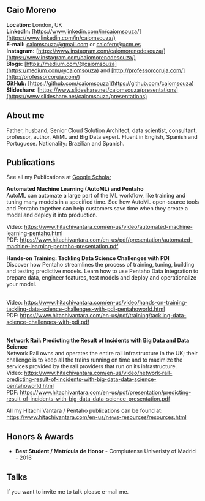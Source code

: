 ## Caio Moreno
**Location:** London, UK <BR>
**LinkedIn:** [https://www.linkedin.com/in/caiomsouza/](https://www.linkedin.com/in/caiomsouza/) <BR>
**E-mail:** caiomsouza@gmail.com or caiofern@ucm.es <BR>
**Instagram:** [https://www.instagram.com/caiomorenodesouza/](https://www.instagram.com/caiomorenodesouza/) <BR>
**Blogs:** [https://medium.com/@caiomsouza](https://medium.com/@caiomsouza) and [http://professorcoruja.com/](http://professorcoruja.com/) <BR>
**GitHub:** [https://github.com/caiomsouza](https://github.com/caiomsouza) <BR>
**Slideshare:** [https://www.slideshare.net/caiomsouza/presentations](https://www.slideshare.net/caiomsouza/presentations) <BR>


## About me
Father, husband, Senior Cloud Solution Architect, data scientist, consultant, professor, author, AI/ML and Big Data expert. 
Fluent in English, Spanish and Portuguese. 
Nationality: Brazilian and Spanish.<BR>

## Publications
See all my Publications at [Google Scholar](https://scholar.google.co.uk/citations?user=B9uHSyEAAAAJ&hl=en&oi=ao)

<b>Automated Machine Learning (AutoML) and Pentaho </b><BR>
AutoML can automate a large part of the ML workflow, like training and tuning many models in a specified time. See how AutoML open-source tools and Pentaho together can help customers save time when they create a model and deploy it into production.<BR>

Video: https://www.hitachivantara.com/en-us/video/automated-machine-learning-pentaho.html <BR>
PDF: https://www.hitachivantara.com/en-us/pdf/presentation/automated-machine-learning-pentaho-presentation.pdf<BR>

<b>Hands-on Training: Tackling Data Science Challenges with PDI </b><BR>
Discover how Pentaho streamlines the process of training, tuning, building and testing predictive models. Learn how to use Pentaho Data Integration to prepare data, engineer features, test models and deploy and operationalize your model.<BR><BR>

Video: https://www.hitachivantara.com/en-us/video/hands-on-training-tackling-data-science-challenges-with-pdi-pentahoworld.html<BR>
PDF: https://www.hitachivantara.com/en-us/pdf/training/tackling-data-science-challenges-with-pdi.pdf<BR><BR>

<b>Network Rail: Predicting the Result of Incidents with Big Data and Data Science<BR></b>
Network Rail owns and operates the entire rail infrastructure in the UK; their challenge is to keep all the trains running on time and to maximize the services provided by the rail providers that run on its infrastructure.<BR>
Video: https://www.hitachivantara.com/en-us/video/network-rail-predicting-result-of-incidents-with-big-data-data-science-pentahoworld.html<BR>
PDF: https://www.hitachivantara.com/en-us/pdf/presentation/predicting-result-of-incidents-with-big-data-data-science-presentation.pdf<BR>

All my Hitachi Vantara / Pentaho publications can be found at: https://www.hitachivantara.com/en-us/news-resources/resources.html


## Honors & Awards
- **Best Student / Matrícula de Honor** - Complutense Univeristy of Madrid - 2016

## Talks
If you want to invite me to talk please e-mail me.

